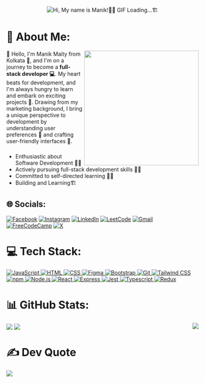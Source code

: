  <div align="center">
<img align='center' src='https://github.com/ManikMaity/ManikMaity/assets/110734724/435689f3-b962-4e64-9e66-48de979d2494' alt = "Hi, My name is Manik!👨‍💻 GIF Loading...🏗">
   
  </div >


# 💫 About Me:
<img align='right' src='https://media.giphy.com/media/bGgsc5mWoryfgKBx1u/giphy.gif' width='300' > 

🔭 Hello,</b> I'm Manik Maity from Kolkata 🌆, and I'm on a journey to become a <strong>full-stack developer 💻</strong>. My heart beats for development, and I'm always hungry to learn and embark on exciting projects 🚀. Drawing from my marketing background, I bring a unique perspective to development by understanding user preferences 🧐 and crafting user-friendly interfaces 🎨.

###
- Enthusiastic about Software Development 👨‍💻
- Actively pursuing full-stack development skills 🦸‍♂️
- Committed to self-directed learning 👨‍🔧
- Building and Learning🏗


## 🌐 Socials:
[![Facebook](https://img.shields.io/badge/Facebook-%231877F2.svg?style=for-the-badge&logo=Facebook&logoColor=white)](https://facebook.com/manik.maity.5099940) [![Instagram](https://img.shields.io/badge/Instagram-%23E4405F.svg?style=for-the-badge&logo=Instagram&logoColor=white)](https://instagram.com/_its_manik) [![LinkedIn](https://img.shields.io/badge/linkedin-%230077B5.svg?style=for-the-badge&logo=linkedin&logoColor=white)](https://linkedin.com/in/manikmaity) [![LeetCode](https://img.shields.io/badge/LeetCode-000000?style=for-the-badge&logo=LeetCode&logoColor=#d16c06)](https://leetcode.com/manik-maity/) [![Gmail](https://img.shields.io/badge/Gmail-D14836?style=for-the-badge&logo=gmail&logoColor=white)](mailto:manikmaity010@gmail.com) [![FreeCodeCamp](https://img.shields.io/badge/Freecodecamp-%23123.svg?&style=for-the-badge&logo=freecodecamp&logoColor=green)](https://www.freecodecamp.org/fcc98a58a14-6691-47f1-8637-18c25b277192)
[![X](https://img.shields.io/badge/X-%23000000.svg?style=for-the-badge&logo=X&logoColor=white)](https://x.com/_manikmaity)

# 💻 Tech Stack:
<p align="center">
  <a href="https://skillicons.dev">
     <div>
        <img src="https://skillicons.dev/icons?i=js" alt="JavaScript">
        <img src="https://skillicons.dev/icons?i=html" alt="HTML">
        <img src="https://skillicons.dev/icons?i=css" alt="CSS">
        <img src="https://skillicons.dev/icons?i=figma" alt="Figma">
        <img src="https://skillicons.dev/icons?i=bootstrap" alt="Bootstrap">
        <img src="https://skillicons.dev/icons?i=git" alt="Git">
        <img src="https://skillicons.dev/icons?i=tailwind" alt="Tailwind CSS">
        <img src="https://skillicons.dev/icons?i=npm" alt="npm">
        <img src="https://skillicons.dev/icons?i=nodejs" alt="Node.js">
        <img src="https://skillicons.dev/icons?i=react" alt="React">
        <img src="https://skillicons.dev/icons?i=express" alt="Express">
        <img src="https://skillicons.dev/icons?i=jest" alt="Jest">
        <img src="https://skillicons.dev/icons?i=ts" alt="Typescript">
        <img src="https://skillicons.dev/icons?i=redux" alt="Redux">
    </div>
  </a>
</p>

# 📊 GitHub Stats:
 <img align="right" src='https://github-readme-streak-stats.herokuapp.com?user=ManikMaity&theme=dark'>
 <img align="center" src='https://api.githubtrends.io/user/svg/ManikMaity/repos?time_range=three_months&theme=dark'>
  <img  align="center" src='https://github-readme-stats.vercel.app/api/top-langs/?username=ManikMaity&layout=compact&theme=dark'> 


# ✍️ Dev Quote
![](https://quotes-github-readme.vercel.app/api?type=horizontal&theme=radical)
